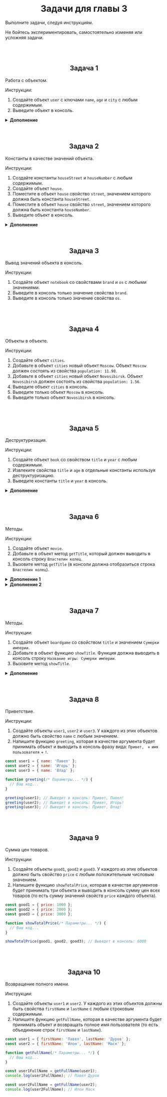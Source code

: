 <div align="center">

# Задачи для главы 3

</div>

Выполните задачи, следуя инструкциям.

Не бойтесь экспериментировать, самостоятельно изменяя или усложняя задачи.





<br />
<br />

<div align="center">

## Задача 1

</div>

Работа с объектом.

Инструкции:
1. Создайте объект `user` с ключами `name`, `age` и `city` с любым содержимым.
2. Выведите объект в консоль.

<details><summary><b>Дополнение</b></summary>
<p>

1. Добавьте в объект свойство `phone` со значением `+7 (123) 456 78-90`.
2. Измените значение свойства `age` на `21`.
3. Удалите свойство `city`.
4. Выведите объект в консоль.

</p>
</details>





<br />
<br />

<div align="center">

## Задача 2

</div>

Константы в качестве значений объекта.

Инструкции:
1. Создайте константы `houseStreet` и `houseNumber` с любым содержимым.
2. Создайте объект `house`.
3. Поместите в объект `house` свойство `street`, значением которого должна быть константа `houseStreet`.
4. Поместите в объект `house` свойство `street`, значением которого должна быть константа `houseNumber`.
5. Выведите объект в консоль.

<details><summary><b>Дополнение</b></summary>
<p>

1. Создайте переменную `key` со значением `wallColor`.
2. Поместите в объект `house` ключ, название которого должно быть такое же, как значение переменной `key` (значение самого свойства может быть любым).
3. Выведите объект в консоль.
4. Измените значение переменной `key` на `roofColor`.
5. Выведите объект в консоль.

</p>
</details>





<br />
<br />

<div align="center">

## Задача 3

</div>

Вывод значений объекта в консоль.

Инструкции:
1. Создайте объект `notebook` со свойствами `brand` и `os` с любыми значениями.
2. Выведите в консоль только значение свойства `brand`.
3. Выведите в консоль только значение свойства `os`.





<br />
<br />

<div align="center">

## Задача 4

</div>

Объекты в объекте.

Инструкции:
1. Создайте объект `cities`.
2. Добавьте в объект `cities` новый объект `Moscow`. Объект `Moscow` должен состоять из свойства `population: 11.98`.
3. Добавьте в объект `cities` новый объект `Novosibirsk`. Объект `Novosibirsk` должен состоять из свойства `population: 1.56`.
4. Выведите объект `cities` в консоль.
5. Выведите только объект `Moscow` в консоль.
6. Выведите только объект `Novosibirsk` в консоль.





<br />
<br />

<div align="center">

## Задача 5

</div>

Деструктуризация.

Инструкции:
1. Создайте объект `book` со свойством `title` и `year` с любым содержимым.
2. Извлеките свойства `title` и `age` в отдельные константы используя деструктуризацию.
3. Выведите константы `title` и `year` в консоль.

<details><summary><b>Дополнение</b></summary>
<p>

1. Добавьте в объект свойство `pages` с любым содержимым.
2. Извлеките свойство `pages` в константу с названием `bookPages` используя деструктуризацию.
3. Выведите константу `bookPages` в консоль.

</p>
</details>





<br />
<br />

<div align="center">

## Задача 6

</div>

Методы.

Инструкции:
1. Создайте объект `movie`.
2. Добавьте в объект метод `getTitle`, который должен выводить в консоль строку `Властелин колец`.
3. Вызовите метод `getTitle` (в консоли должна отобразиться строка `Властелин колец`).

<details><summary><b>Дополнение 1</b></summary>
<p>

1. Добавьте в объект метод `getYear`, который должен выводить в консоль число `2002`.
2. Вызовите метод `getYear` (в консоли должно отобразиться число `2002`).

</p>
</details>

<details><summary><b>Дополнение 2</b></summary>
<p>

1. Добавьте в объект метод `getCharacters`, который должен выводить в консоль массив `['Фродо', 'Арагорн', 'Гимли']`.
2. Вызовите метод `getCharacters` (в консоли должен отобразиться массив `['Фродо', 'Арагорн', 'Гимли']`).

</p>
</details>





<br />
<br />

<div align="center">

## Задача 7

</div>

Методы.

Инструкции:
1. Создайте объект `boardgame` со свойством `title` и значением `Сумерки империи`.
2. Добавьте в объект функцию `showTitle`. Функция должна выводить в консоль строку `Название игры: Сумерки империи`.
3. Вызовите метод `showTitle`.

<details><summary><b>Дополнение</b></summary>
<p>

1. В случае, если в предыдущих инструкциях в функции не использовали `this`, то измените код функции так, чтобы использовалось ключевое свойство `this`.

</p>
</details>





<br />
<br />

<div align="center">

## Задача 8

</div>

Приветствие.

Инструкции:
1. Создайте объекты `user1`, `user2` и `user3`. У каждого из этих объектов должно быть свойство `name` с любым значением.
2. Напишите функцию `greeting`, которая в качестве аргумента будет принимать объект и выводить в консоль фразу вида: `Привет, ` + `имя пользователя` + `!`.

```js
const user1 = { name: 'Павел' };
const user2 = { name: 'Игорь' };
const user3 = { name: 'Влад' };

function greeting(/* Параметры... */) {
  // Ваш код...
}

greeting(user1); // Выведет в консоль: Привет, Павел!
greeting(user2); // Выведет в консоль: Привет, Игорь!
greeting(user3); // Выведет в консоль: Привет, Влад!
```





<br />
<br />

<div align="center">

## Задача 9

</div>

Сумма цен товаров.

Инструкции:
1. Создайте объекты `good1`, `good2` и `good3`. У каждого из этих объектов должно быть свойство `price` с любым положительным числовым значением.
2. Напишите функцию `showTotalPrice`, которая в качестве аргументов будет принимать три объекта и выводить в консоль сумму цен всех товаров (то есть сумму значений свойств `price` каждого объекта).

```js
const good1 = { price: 1000 };
const good2 = { price: 2000 };
const good3 = { price: 3000 };

function showTotalPrice(/* Параметры... */) {
  // Ваш код...
}

showTotalPrice(good1, good2, good3); // Выведет в консоль: 6000
```





<br />
<br />

<div align="center">

## Задача 10

</div>

Возвращение полного имени.

Инструкции:
1. Создайте объекты `user1` и `user2`. У каждого из этих объектов должны быть свойства `firstName` и `lastName` с любым строковым содержимым.
2. Напишите функцию `getFullName`, которая в качестве аргумента будет принимать объект и возвращать полное имя пользователя (то есть объединение строк `firstName` и `lastName`).

```js
const user1 = { firstName: 'Павел', lastName: 'Дуров' };
const user2 = { firstName: 'Илон', lastName: 'Маск' };

function getFullName(/* Параметры... */) {
  // Ваш код...
}

const user1FullName = getFullName(user1);
console.log(user1FullName); // Павел Дуров

const user2FullName = getFullName(user2);
console.log(user2FullName); // Илон Маск
```


